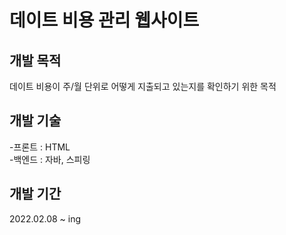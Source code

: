 # 데이트 비용 관리 웹사이트 

## 개발 목적
데이트 비용이 주/월 단위로 어떻게 지출되고 있는지를 확인하기 위한 목적

## 개발 기술
-프론트 : HTML <br/>
-백엔드 : 자바, 스피링

## 개발 기간 
2022.02.08 ~ ing
